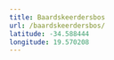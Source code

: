 ```yaml
---
title: Baardskeerdersbos
url: /baardskeerdersbos/
latitude: -34.588444
longitude: 19.570208
---
```

